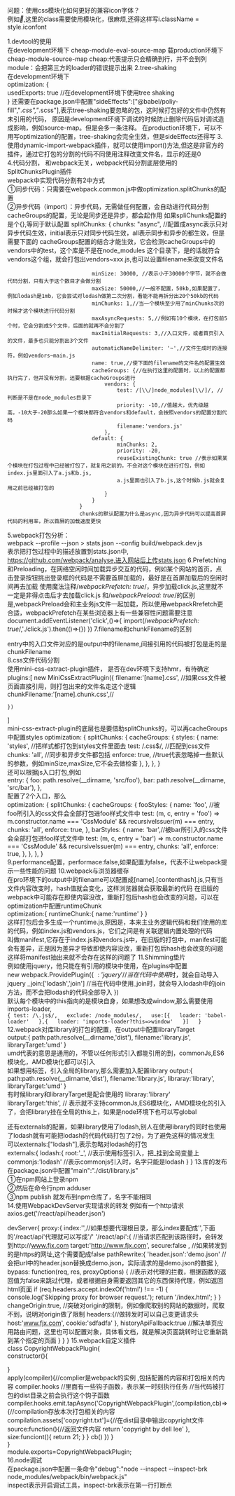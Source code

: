 问题：使用css模块化如何更好的兼容icon字体？  
例如<i class="iconfont">&#xe851;</i>,这里的class需要使用模块化，很麻烦,还得这样写i.className = style.iconfont  

1.devtool的使用  
在development环境下 cheap-module-eval-source-map
载production环境下 cheap-module-source-map
cheap:代表提示只会精确到行，并不会到列
module：会把第三方的loader的错误提示出来
2.tree-shaking  
在development环境下  
optimization: {  
usedExports: true //在development环境下使用tree shaking  
}
还需要在package.json中配置"sideEffects":["@babel/poliy-fill","*.css","*.scss"],表示tree-shaking要忽略的包，这时候打包好的文件中仍然有未引用的代码，
原因是development环境下调试的时候防止删除代码后对调试造成影响，例如source-map。但是会多一条注释。
在production环境下，可以不用写optimization的配置，tree-shaking会完全生效，但是sideEffects还得写
3.使用dynamic-import-webpack插件，就可以使用import()方法,但这是非官方的插件，通过它打包的分割的代码不同使用注释改变文件名，显示的还是0  
4.代码分割， 和webpack无关，webpack代码分割底层使用的SplitChunksPlugin插件  
webpack中实现代码分割有2中方式  
①同步代码：只需要在webpack.common.js中做optimization.splitChunks的配置  
②异步代码（import）：异步代码，无需做任何配置，会自动进行代码分割  
cacheGroups的配置，无论是同步还是异步，都会起作用
如果spliChunks配置的是个{},等同于默认配置
                          splitChunks: {
                               chunks: "async", //配置成async表示只对异步代码生效，initial表示只对同步代码生效，all表示同步和异步的都生效，但是需要下面的
                               cacheGroups配置的结合才能生效，它会检测cacheGroups中的vendors中的test，这个库是不是在node_modules
                               这个目录下，是的话就符合vendors这个组，就会打包出vendors~xxx.js,也可以设置filename来改变文件名
                               
                               
                               minSize: 30000, //表示小于30000个字节，就不会做代码分割，只有大于这个数目才会做分割
                               maxSize: 50000,//一般不配置，50kb,如果配置了，例如lodash是1mb，它会尝试对lodash做第二次分割，看能不能再拆分出20个50kb的代码
                               minChunks: 1,//当一个模块至少用了minChunks次的时候才这个模块进行代码分割
                               maxAsyncRequests: 5,//例如有10个模块，在打包前5个时，它会分割成5个文件，后面的就再不会分割了
                               maxInitialRequests: 3,//入口文件，或者首页引入的文件，最多也只能分割出3个文件
                               automaticNameDelimiter: '~',//文件生成时的连接符，例如vendors~main.js
                               name: true,//使下面的filename的文件名的配置生效
                               cacheGroups: {//在执行这里的配置时，以上的配置都执行完了，但并没有分割，还要根据cacheGroups进行
                                   vendors: {
                                       test: /[\\/]node_modules[\\/]/, //判断是不是在node_modules目录下
                                       priority: -10,//值越大，优先级越高，-10大于-20那么如果一个模块都符合vendors和default，会按照vendors的配置分割代码
                                       filename:'vendors.js'
                                   },
                               default: {
                                       minChunks: 2,
                                       priority: -20,
                                       reuseExistingChunk: true //表示如果某个模块在打包过程中已经被打包了，就复用之前的，不会对这个模块在进行打包，例如index.js里面引入了a.js和b.js,
                                       a.js里面也引入了b.js,这个时候b.js就会复用之前已经被打包的
                                   }
                               }
                           }
                           chunks的默认配置为什么是async,因为异步代码可以提高首屏代码的利用率，所以首屏的加载速度更快
5.webpack打包分析：   
webpack --profile --json > stats.json --config build/webpack.dev.js  
表示把打包过程中的描述放置到stats.json中, https://github.com/webpack/analyse,进入网站后上传stats.json
6.Prefetching和Preloading，在网络空闲时间加载异步交互的代码，例如某个网站的首页，点击登录按钮挑出登录框的代码是不需要首屏加载的，最好是在首屏加载后的空闲时间再去加载
使用魔法注释/*webpackPrefetch: true*/，异步加载click.js,这里就不一定是非得点击后才去加载click.js
和/*webpackPreload: true*/的区别是,webpackPreload会和主业务js文件一起加载，所以使用webpackRrefetch更合适，webpackPrefetch在某些浏览器上有一些兼容性问题需要注意
document.addEventListener('click',()=>{
import(/*webpackPrefetch: true*/,'./click.js').then(()=>{})
})
7.filename和chunkFilename的区别  

entry中的入口文件对应的是output中的filename,间接引用的代码被打包是走的是chunkFilename  
8.css文件代码分割  
使用mini-css-extract-plugin插件， 是否在dev环境下支持hmr，有待确定 
plugins:[
    new MiniCssExtractPlugin({
      filename:'[name].css', //如果css文件被页面直接引用，则打包出来的文件名走这个逻辑
      chunkFilename:'[name].chunk.css',//

    })
  ]  
  mini-css-extract-plugin的底层也是要借助splitChunks的，可以再cacheGroups中配置styles
  optimization: {
      splitChunks: {
        cacheGroups: {
          styles: {
            name: 'styles',  //把样式都打包到styles文件里面去
            test: /\.css$/,  //匹配到css文件
            chunks: 'all',  //同步和异步文件都包括
            enforce: true, //true代表忽略掉一些默认的参数，例如minSize,maxSize,它不会去做检查
          },
        },
      },
    }  
  还可以根据js入口打包,例如   
  entry: {
                     foo: path.resolve(__dirname, 'src/foo'),
                     bar: path.resolve(__dirname, 'src/bar'),
                   },  
  配置了2个入口，那么  
  optimization: {
      splitChunks: {
        cacheGroups: {
          fooStyles: {
            name: 'foo', //被foo所引入的css文件会全部打包进foo样式文件中
            test: (m, c, entry = 'foo') =>
              m.constructor.name === 'CssModule' && recursiveIssuer(m) === entry,
            chunks: 'all',
            enforce: true,
          },
          barStyles: {
            name: 'bar',//被bar所引入的css文件会全部打包进foo样式文件中
            test: (m, c, entry = 'bar') =>
              m.constructor.name === 'CssModule' && recursiveIssuer(m) === entry,
            chunks: 'all',
            enforce: true,
          },
        },
      },
    }  
 9.performance配置，performace:false,如果配置为false，代表不让webpack提示一些性能的问题
 10.webpack与浏览器缓存  
 在pro环境下的output中的filename可以配置成[name].[contenthash].js,只有当文件内容改变时，hash值就会变化，这样浏览器就会获取最新的代码
 在旧版的webpack中可能存在即使内容没改，重新打包后hash也会改变的问题，可以在optimization中配置runtimeChunk  
 optimization:{
  runtimeChunk:{
    name:'runtime'
  }
 }  
 这样打包后会多生成一个runtime.js,原因是，本来主业务逻辑代码和我们使用的库的代码，例如index.js和vendors.js，它们之间是有关联逻辑内置处理的代码  
 叫做manifest,它存在于index.js和vendors.js中，在旧版的打包中，manifest可能会有差异，正是因为差异才导致即使内容没改，重新打包后hash也会改变的问题  
 这样将manifest抽出来就不会存在这样的问题了 
 11.Shimming垫片  
 例如使用jquery，他只能在有引用的模块中使用，在plugins中配置  
 new webpack.ProvidePlugin({
 $:'jquery' //当在代码中使用$时，就会自动导入jquery
 _join:['lodash','join'] //当在代码中使用_join时，就会导入lodash中的join方法，而不会把lodash的代码全部导入
 })  
默认每个模块中的this指向的是模块自身，如果想改成window,那么需要使用imports-loader,  
      ```{
        test: /\.js$/,  
        exclude: /node_modules/,  
        use:[{  
          loader: 'babel-loader'  
        },{  
          loader: 'imports-loader?this=>window'  
        }]  
      }```
12.webpack对库library的打包的配置，在output中配置libraryTarget  
output:{
  path:path.resolve(__dirname,'dist'),
  filename:'library.js',
  libraryTarget:'umd' 
 }   
umd代表的意思是通用的，不管以任何形式引入都能引用的到，commonJs,ES6模块化，AMD模块化都可以引入  
如果想用标签<script src='library.js'></script>，引入全局的library,那么需要加入配置library
output:{
  path:path.resolve(__dirname,'dist'),
  filename:'library.js',
  libraray:'library',
  libraryTarget:'umd' 
 }  
 有时候library和libraryTarget是配合使用的
 libraray:'library'  
 libraryTarget:'this', // 表示就不支持commonJs,ES6模块化，AMD模块化的引入了，会把library挂在全局的this上，如果是node环境下也可以写global  
 
 还有externals的配置，如果library使用了lodash,别人在使用library的同时也使用了lodash就有可能把lodash的代码代码打包了2份，为了避免这样的情况发生  
 可以externals:["lodash"],表示忽略对lodash的打包  
 externals:{
  lodash:{
    root:'_', //表示使用标签引入，把_挂到全局变量上
    commonjs:'lodash' //表示commonjs引入时，名字只能是lodash
  }
 }
 13.库的发布  
 在package.json中配置"main":"./dist/library.js"  
 ①在npm网站上登录npm  
 ②然后在命令行npm adduser  
 ③npm publish 就发布到npm仓库了，名字不能相同  
 14.使用WebpackDevServer实现请求的转发
  例如有一个http请求axios.get('/react/api/header.json')
  
 devServer{
  proxy:{
     index:'',//如果想要代理根目录，那么index要配成'',下面的'/react/api'代理就可以写成'/'
    '/react/api':{ //当请求匹配到该路径时，会转发到http://www.fjx.com
      target:'http://www.fjx.com',
      secure:false , //如果转发到的是https的网址,这个需要配成false
      pathRewrite:{
        'header.json':'demo.json' //会把url中的header.json替换成demo.json，实际请求的是demo.json的数据
      },
      bypass: function(req, res, proxyOptions) { //表示对代理的拦截，根据函数的返回值为false来跳过代理，或者根据自身需要返回其它的东西保持代理，例如返回html页面
                if (req.headers.accept.indexOf('html') !== -1) {
                  console.log('Skipping proxy for browser request.');
                  return '/index.html';
                }
              } 
      changeOrigin:true, //突破对origin的限制，例如像爬取别的网站的数据时，爬取不到，说明对origin做了限制
      headers:{//做转发时可以自己变更请求头
         host:'www.fjx.com',
         cookie:'sdfadfa'
      },
      historyApiFallback:true //解决单页应用路由问题，这里也可以配置对象，具体看文档，就是解决页面跳转时让它重新跳到某个指定的页面
    }
  }
 }
 15.webpack自定义插件  
 class CopyrightWebpackPlugin{  
  constructor(){  
  
  }  
  apply(compiler){//complier是webpack的实例 ,包括配置的内容和打包相关的内容
     compiler.hooks //里面有一些钩子函数，表示某一时刻执行任务
     //当代码被打包的dist目录之前会执行这个钩子函数
     compiler.hooks.emit.tapAsync('CopyrightWebpackPlugin',(compilation,cb)=>{//compilation存放本次打包相关的内容  
     compilation.assets['copyright.txt']={//在dist目录中输出copyright文件
     source:function(){//返回文件内容
        return 'copyright by dell lee'
     },
     size:funciont(){
      return 21;
     }
     }
     cb()
     })
  }  
 }  
 module.exports=CopyrightWebpackPlugin;  
 16.node调试  
 在package.json中配置一条命令"debug":"node --inspect --inspect-brk node_modules/webpack/bin/webpack.js"  
 inspect表示开启调试工具，inspect-brk表示在第一行打断点